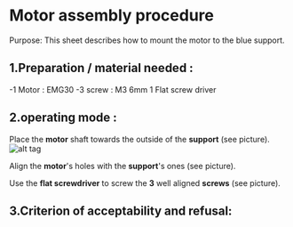 # Motor assembly procedure 

Purpose: This sheet describes how to mount the motor to the blue support.

## 1.Preparation / material needed :

-1 Motor : EMG30        -3 screw : M3 6mm       1 Flat screw driver

## 2.operating mode :

Place the **motor** shaft towards the outside of the **support** (see picture).
![alt tag](<img src="https://user-images.githubusercontent.com/47211507/53947003-2f6e3f00-40c5-11e9-93d8-94144b4c1c36.jpg" width="50px"/>)


Align the **motor**'s holes with the **support**'s ones (see picture).

Use the **flat screwdriver** to screw the **3** well aligned **screws** (see picture).



## 3.Criterion of acceptability and refusal: